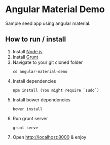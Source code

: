 # Angular Material Demo

Sample seed app using angular material.

## How to run / install

1. Install [Node.js](http://nodejs.org/)
2. Install [Grunt](http://gruntjs.com/getting-started#installing-the-cli)
3. Navigate to your git cloned folder
    ```
    cd angular-material-demo
    ```
4. Install dependencies
    ```
    npm install (You might require `sudo`)
    ```
5. Install bower dependencies
    ```
    bower install
    ```
6. Run grunt server
    ```
    grunt serve
    ```
7. Open <http://localhost:8000> & enjoy
